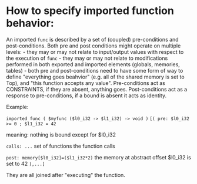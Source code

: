 # How to specify imported function behavior:
An imported `func` is described by a set of (coupled) pre-conditions and post-conditions.
Both pre and post conditions might operate on multiple levels:
    - they may or may not relate to input/output values with respect to the execution of `func`
    - they may or may not relate to modifications performed in both exported and imported elements 
        (globals, memories, tables)
    - both pre and post-conditions need to have some form of way to define "everything goes beahvior" 
        (e.g. all of the shared memory is set to Top), and "this function accepts any value". 
        Pre-conditions act as CONSTRAINTS, if they are absent, anything goes.
        Post-conditions act as a response to pre-conditions, if a bound is absent it acts as identity.


Example:

`imported func ( $myfunc ($l0_i32 -> $l1_i32) -> void )`
`[( pre: $l0_i32 >= 0 ; $l1_i32 = 42` 

  meaning: nothing is bound except for $l0_i32  

`calls: ...`
set of functions the function calls

`post: memory[$l0_i32]=($l1_i32*2)`
  the memory at abstract offset $l0_i32 is set to 42
`),...]`

They are all joined after "executing" the function.